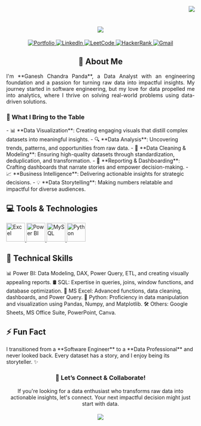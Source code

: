 


<!-- Profile Visitors Counter --> 
<p align="right"> 
  <!-- Profile Visitors Badge --> 
  <img src="https://komarev.com/ghpvc/?username=ganesh-chandra-panda&label=Profile+Visitors&style=for-the-badge&color=blueviolet"> </p> 
  <!-- Profile Header with Typing Animation --> 
  <h1 align="center"> 
    <!-- Typing Animation for Profile Greeting --> 
    <img src="https://readme-typing-svg.herokuapp.com/?font=Righteous&size=30&width=600&height=60&duration=5000&lines=नमस्ते+(Namaste)+🙏🏽;+I'm+Ganesh+Chandra+Panda+👋🏽;Welcome+to+My+GitHub!+✨"> </h1> 
    <!-- Social Media Buttons --> <p align="center"> <a href="#"> <img src="https://img.shields.io/badge/Portfolio-255E63?style=for-the-badge&logo=About.me&logoColor=white" alt="Portfolio"> </a> <a href="#"> <img src="https://img.shields.io/badge/LinkedIn-0077B5?style=for-the-badge&logo=linkedin&logoColor=white" alt="LinkedIn"> </a> <a href="#"> <img src="https://img.shields.io/badge/LeetCode-FFA116?style=for-the-badge&logo=LeetCode&logoColor=black" alt="LeetCode"> </a> <a href="#"> <img src="https://img.shields.io/badge/HackerRank-00883A?style=for-the-badge&logo=HackerRank&logoColor=white" alt="HackerRank"> </a> <a href="#"> <img src="https://img.shields.io/badge/Gmail-D14836?style=for-the-badge&logo=gmail&logoColor=white" alt="Gmail"> </a> </p>
<!-- Brief Introduction Section --> 
<h2 align="center">👋 About Me</h2> <p align="justify"> I'm **Ganesh Chandra Panda**, a Data Analyst with an engineering foundation and a passion for turning raw data into impactful insights. My journey started in software engineering, but my love for data propelled me into analytics, where I thrive on solving real-world problems using data-driven solutions. </p> <h3>🌟 What I Bring to the Table</h3> - 📊 **Data Visualization**: Creating engaging visuals that distill complex datasets into meaningful insights. - 🔍 **Data Analysis**: Uncovering trends, patterns, and opportunities from raw data. - 🧼 **Data Cleaning & Modeling**: Ensuring high-quality datasets through standardization, deduplication, and transformation. - 📝 **Reporting & Dashboarding**: Crafting dashboards that narrate stories and empower decision-making. - 📈 **Business Intelligence**: Delivering actionable insights for strategic decisions. - 💡 **Data Storytelling**: Making numbers relatable and impactful for diverse audiences.
<!-- Tools and Technologies Section -->
<h2>💻 Tools & Technologies</h2> <p> <a href="#"> <img src="https://img.icons8.com/?size=100&id=117561&format=png&color=000000" alt="Excel" width="50" height="50" title="Microsoft Excel"/> </a> <a href="#"> <img src="https://img.icons8.com/?size=100&id=qYfwpsRXEcpc&format=png&color=000000" alt="Power BI" width="50" height="50" title="Power BI"/> </a> <a href="#"> <img src="https://img.icons8.com/?size=100&id=hYoELNwniGhi&format=png&color=000000" alt="MySQL" width="50" height="50" title="MySQL"/> </a> <a href="#"> <img src="https://img.icons8.com/?size=100&id=13441&format=png&color=000000" alt="Python" width="50" height="50" title="Python"/> </a> </p>
<!-- Technical Skills --> 
<h2>📍 Technical Skills</h2>
📊 Power BI: Data Modeling, DAX, Power Query, ETL, and creating visually appealing reports.
🛢️ SQL: Expertise in queries, joins, window functions, and database optimization.
📑 MS Excel: Advanced functions, data cleaning, dashboards, and Power Query.
🐍 Python: Proficiency in data manipulation and visualization using Pandas, Numpy, and Matplotlib.
🛠️ Others: Google Sheets, MS Office Suite, PowerPoint, Canva.
<!-- Fun Section -->
<h2>⚡ Fun Fact</h2> I transitioned from a **Software Engineer** to a **Data Professional** and never looked back. Every dataset has a story, and I enjoy being its storyteller. ✨
<!-- Closing Section -->
<h3 align="center">🤝 Let’s Connect & Collaborate!</h3> <p align="center"> If you're looking for a data enthusiast who transforms raw data into actionable insights, let's connect. Your next impactful decision might just start with data. </p> <h5 align="center"> <img src="https://readme-typing-svg.herokuapp.com/?font=Righteous&size=25&v=true&height=60&duration=5500&lines=Thanks+For+Stopping+By!+✌🏽;+Have+a+Nice+Day!+✨;" /> </h5>
